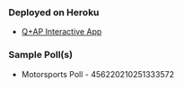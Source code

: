 ### Deployed on Heroku

* [Q+AP Interactive App](https://qap-interactive.herokuapp.com/confirm/456220210251333572)

### Sample Poll(s)

* Motorsports Poll - 456220210251333572
